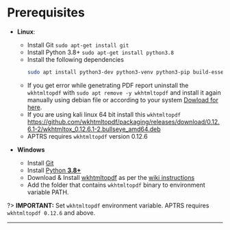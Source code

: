 
# Prerequisites

* **Linux**:
  * Install Git `sudo apt-get install git`
  * Install Python 3.8+ `sudo apt-get install python3.8`
  * Install the following dependencies
    ```bash
    sudo apt install python3-dev python3-venv python3-pip build-essential wkhtmltopdf
    ```
  * If you get error while genetrating PDF report uninstall the `wkhtmltopdf` with `sudo apt remove -y wkhtmltopdf` and install it again manually using debian file or according to your system [Dowload for here](https://wkhtmltopdf.org/downloads.html).
  * If you are using kali linux 64 bit install this `wkhtmltopdf`  https://github.com/wkhtmltopdf/packaging/releases/download/0.12.6.1-2/wkhtmltox_0.12.6.1-2.bullseye_amd64.deb
  * APTRS requires `wkhtmltopdf` version 0.12.6

* **Windows**
  * Install [Git](https://git-scm.com/download/win)
  * Install [Python **3.8+**](https://www.python.org/)
  * Download & Install [wkhtmltopdf](https://wkhtmltopdf.org/downloads.html) as per the [wiki instructions](https://github.com/JazzCore/python-pdfkit/wiki/Installing-wkhtmltopdf)
  * Add the folder that contains `wkhtmltopdf` binary to environment variable PATH.


?> **IMPORTANT:** Set `wkhtmltopdf` environment variable. APTRS requires `wkhtmltopdf 0.12.6` and above.

***
